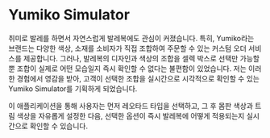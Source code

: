 # Yumiko Simulator

취미로 발레를 하면서 자연스럽게 발레복에도 관심이 커졌습니다. 특히, Yumiko라는 브랜드는 다양한 색상, 소재를 소비자가 직접 조합하여 주문할 수 있는 커스텀 오더 서비스를 제공합니다. 그러나, 발레복의 디자인과 색상의 조합을 셀렉 박스로 선택만 가능할 뿐 조합이 실제로 어떤 모습일지 즉시 확인할 수 없다는 불편함이 있었습니다.
저는 이러한 경험에서 영감을 받아, 고객이 선택한 조합을 실시간으로 시각적으로 확인할 수 있는 Yumiko Simulator를 기획하게 되었습니다.

이 애플리케이션을 통해 사용자는 먼저 레오타드 타입을 선택하고, 그 후 몸판 색상과 트림 색상을 자유롭게 설정한 다음, 선택한 옵션이 즉시 발레복에 어떻게 적용되는지 실시간으로 확인할 수 있습니다.
